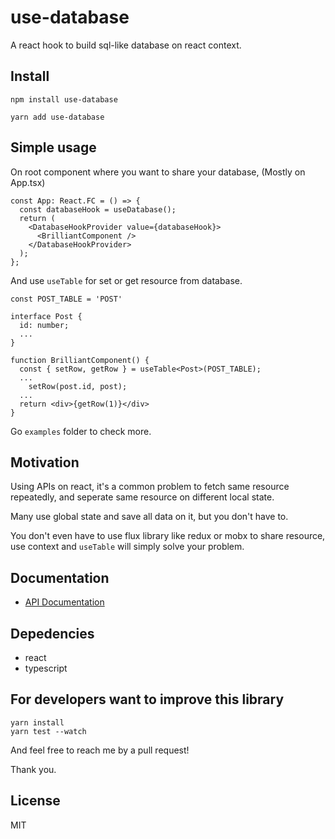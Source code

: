 # use-database

A react hook to build sql-like database on react context.

## Install

```
npm install use-database
```

```
yarn add use-database
```

## Simple usage

On root component where you want to share your database, (Mostly on App.tsx)

```typescriptreact
const App: React.FC = () => {
  const databaseHook = useDatabase();
  return (
    <DatabaseHookProvider value={databaseHook}>
      <BrilliantComponent />
    </DatabaseHookProvider>
  );
};
```

And use `useTable` for set or get resource from database.

```typescriptreact
const POST_TABLE = 'POST'

interface Post {
  id: number;
  ...
}

function BrilliantComponent() {
  const { setRow, getRow } = useTable<Post>(POST_TABLE);
  ...
    setRow(post.id, post);
  ...
  return <div>{getRow(1)}</div>
}
```

Go `examples` folder to check more.

## Motivation

Using APIs on react, it's a common problem to fetch same resource repeatedly, and seperate same resource on different local state.

Many use global state and save all data on it, but you don't have to.

You don't even have to use flux library like redux or mobx to share resource, use context and `useTable` will simply solve your problem.

## Documentation

- [API Documentation]()

## Depedencies

- react
- typescript

## For developers want to improve this library

```
yarn install
yarn test --watch
```

And feel free to reach me by a pull request!

Thank you.

## License

MIT
